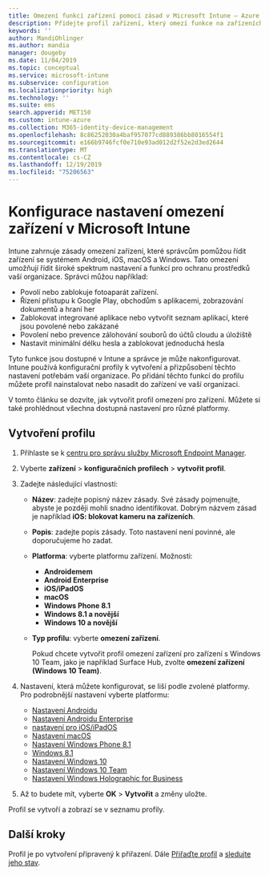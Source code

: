 ```yaml
---
title: Omezení funkcí zařízení pomocí zásad v Microsoft Intune – Azure | Microsoft Docs
description: Přidejte profil zařízení, který omezí funkce na zařízeních s Androidem, macOS, iOS, iPadOS, Windows Phone a Windows 10 v Microsoft Intune
keywords: ''
author: MandiOhlinger
ms.author: mandia
manager: dougeby
ms.date: 11/04/2019
ms.topic: conceptual
ms.service: microsoft-intune
ms.subservice: configuration
ms.localizationpriority: high
ms.technology: ''
ms.suite: ems
search.appverid: MET150
ms.custom: intune-azure
ms.collection: M365-identity-device-management
ms.openlocfilehash: 8c86252030a4baf957077cd889386bb8016554f1
ms.sourcegitcommit: e166b9746fcf0e710e93ad012d2f52e2d3ed2644
ms.translationtype: MT
ms.contentlocale: cs-CZ
ms.lasthandoff: 12/19/2019
ms.locfileid: "75206563"
---
```

# <a name="configure-device-restriction-settings-in-microsoft-intune"></a>Konfigurace nastavení omezení zařízení v Microsoft Intune



Intune zahrnuje zásady omezení zařízení, které správcům pomůžou řídit zařízení se systémem Android, iOS, macOS a Windows. Tato omezení umožňují řídit široké spektrum nastavení a funkcí pro ochranu prostředků vaší organizace. Správci můžou například:

- Povolí nebo zablokuje fotoaparát zařízení.
- Řízení přístupu k Google Play, obchodům s aplikacemi, zobrazování dokumentů a hraní her
- Zablokovat integrované aplikace nebo vytvořit seznam aplikací, které jsou povolené nebo zakázané
- Povolení nebo prevence zálohování souborů do účtů cloudu a úložiště
- Nastavit minimální délku hesla a zablokovat jednoduchá hesla

Tyto funkce jsou dostupné v Intune a správce je může nakonfigurovat. Intune používá konfigurační profily k vytvoření a přizpůsobení těchto nastavení potřebám vaší organizace. Po přidání těchto funkcí do profilu můžete profil nainstalovat nebo nasadit do zařízení ve vaší organizaci.

V tomto článku se dozvíte, jak vytvořit profil omezení pro zařízení. Můžete si také prohlédnout všechna dostupná nastavení pro různé platformy.

## <a name="create-the-profile"></a>Vytvoření profilu

1. Přihlaste se k [centru pro správu služby Microsoft Endpoint Manager](https://go.microsoft.com/fwlink/?linkid=2109431).
2. Vyberte **zařízení** > **konfiguračních profilech** > **vytvořit profil**.
3. Zadejte následující vlastnosti:

    - **Název**: zadejte popisný název zásady. Své zásady pojmenujte, abyste je později mohli snadno identifikovat. Dobrým názvem zásad je například **iOS: blokovat kameru na zařízeních**.
    - **Popis**: zadejte popis zásady. Toto nastavení není povinné, ale doporučujeme ho zadat.
    - **Platforma**: vyberte platformu zařízení. Možnosti:  

        - **Androidemem**
        - **Android Enterprise**
        - **iOS/iPadOS**
        - **macOS**
        - **Windows Phone 8.1**
        - **Windows 8.1 a novější**
        - **Windows 10 a novější**

    - **Typ profilu**: vyberte **omezení zařízení**.

        Pokud chcete vytvořit profil omezení zařízení pro zařízení s Windows 10 Team, jako je například Surface Hub, zvolte **omezení zařízení (Windows 10 Team)**.

4. Nastavení, která můžete konfigurovat, se liší podle zvolené platformy. Pro podrobnější nastavení vyberte platformu:

    - [Nastavení Androidu](../device-restrictions-android.md)
    - [Nastavení Androidu Enterprise](../device-restrictions-android-for-work.md)
    - [nastavení pro iOS/iPadOS](device-restrictions-ios.md)
    - [Nastavení macOS](device-restrictions-macos.md)
    - [Nastavení Windows Phone 8.1](device-restrictions-windows-phone-8-1.md)
    - [Windows 8.1](device-restrictions-windows-8-1.md)
    - [Nastavení Windows 10](device-restrictions-windows-10.md)
    - [Nastavení Windows 10 Team](device-restrictions-windows-10-teams.md)
    - [Nastavení Windows Holographic for Business](device-restrictions-windows-holographic.md)

5. Až to budete mít, vyberte **OK** > **Vytvořit** a změny uložte.

Profil se vytvoří a zobrazí se v seznamu profily.

## <a name="next-steps"></a>Další kroky

Profil je po vytvoření připravený k přiřazení. Dále [Přiřaďte profil](../device-profile-assign.md) a [sledujte jeho stav](../device-profile-monitor.md).

<!--  Removing image as part of design review; retaining source until we known the disposition.

## Example of device restriction settings

In this high-level example, you'll create a device restriction policy that blocks the use of the built-in camera app on Android devices.

![How to disable the camera on Android devices](./media/device-restrictions-configure/disable-android-camera.png)

-->
